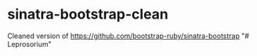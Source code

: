 sinatra-bootstrap-clean
=======================

Cleaned version of https://github.com/bootstrap-ruby/sinatra-bootstrap
"# Leprosorium" 
